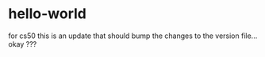 # hello-world
for cs50
 this is an update that should bump the
   changes to the version file...
    okay ???
    
    

